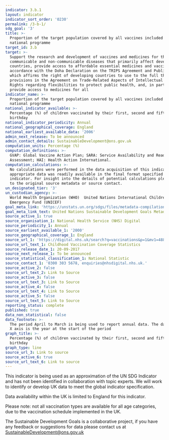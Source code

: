```yaml
---
indicator: 3.b.1
layout: indicator
indicator_sort_order: '0230'
permalink: /3-b-1/
sdg_goal: '3'
title: >-
  Proportion of the target population covered by all vaccines included in their
  national programme
target_id: 3.b
target: >-
  Support the research and development of vaccines and medicines for the
  communicable and non-communicable diseases that primarily affect developing
  countries, provide access to affordable essential medicines and vaccines, in
  accordance with the Doha Declaration on the TRIPS Agreement and Public Health,
  which affirms the right of developing countries to use to the full the
  provisions in the Agreement on Trade-Related Aspects of Intellectual Property
  Rights regarding flexibilities to protect public health, and, in particular,
  provide access to medicines for all
indicator_name: >-
  Proportion of the target population covered by all vaccines included in their
  national programme
national_indicator_available: >-
  Percentage (%) of children vaccinated by their first, second and fifth
  birthday
national_indicator_periodicity: Annual
national_geographical_coverage: England
national_earliest_available_data: '2006'
admin_next_release: To be announced
admin_contact_details: SustainableDevelopment@ons.gov.uk
computation_units: Percentage (%)
computation_definitions: >-
  GVAP: Global Vaccine Action Plan; SARA: Service Availability and Readiness
  Assessment; HAI: Health Action International.
computation_calculations: >-
  No calculations were performed in the data acquisition of this indicator as
  appropriate data was readily available in the final format specified by this
  indicator. For insight into the details of potential calculations please refer
  to the original source metadata or source contact.
un_designated_tier: '3'
un_custodian_agency: >-
  World Health Organization (WHO)  United Nations International Children's
  Emergency Fund (UNICEF)
goal_meta_link: 'https://unstats.un.org/sdgs/files/metadata-compilation/Metadata-Goal-3.pdf'
goal_meta_link_text: United Nations Sustainable Development Goals Metadata (PDF 4.0 MB)
source_active_1: true
source_organisation_1: National Health Service (NHS) Digital
source_periodicity_1: Annual
source_earliest_available_1: '2000'
source_geographical_coverage_1: England
source_url_1: 'https://digital.nhs.uk/search?q=vaccinations&p=1&mv1=488'
source_url_text_1: Childhood Vaccination Coverage Statistics
source_release_date_1: 20-09-2017
source_next_release_1: To be announced
source_statistical_classification_1: National Statistic
source_contact_1: '0300 303 5678, enquiries@nhsdigital.nhs.uk.'
source_active_2: false
source_url_text_2: Link to Source
source_active_3: false
source_url_text_3: Link to Source
source_active_4: false
source_url_text_4: Link to Source
source_active_5: false
source_url_text_5: Link to Source
reporting_status: complete
published: true
data_non_statistical: false
data_footnote: >-
  The period April to March is being used to report annual data. The date on the
  X axis is the year at the start of the period
graph_title: >-
  Percentage (%) of children vaccinated by their first, second and fifth
  birthday
graph_type: line
source_url_3: Link to source
source_active_6: true
source_url_text_6: Link to source
---
```

This indicator is being used as an approximation of the UN SDG Indicator and has not been identified in collaboration with topic experts. We will work to identify or develop UK data to meet the global indicator specification.

Data availability within the UK is limited to England for this indicator.

Please note: not all vaccination types are available for all age categories, due to the vaccination schedule implemented in the UK. 
  
The Sustainable Development Goals is a collaborative project, if you have any feedback or suggestions for data please contact us at <SustainableDevelopment@ons.gov.uk>
